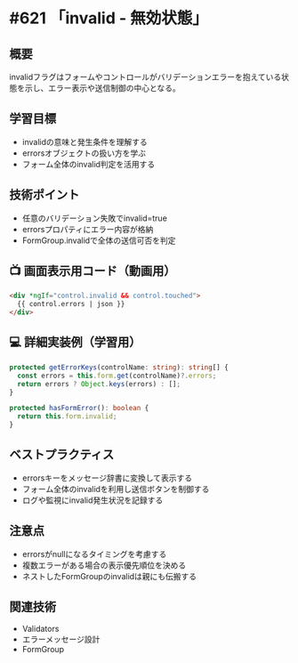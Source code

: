 # #621 「invalid - 無効状態」

## 概要
invalidフラグはフォームやコントロールがバリデーションエラーを抱えている状態を示し、エラー表示や送信制御の中心となる。

## 学習目標
- invalidの意味と発生条件を理解する
- errorsオブジェクトの扱い方を学ぶ
- フォーム全体のinvalid判定を活用する

## 技術ポイント
- 任意のバリデーション失敗でinvalid=true
- errorsプロパティにエラー内容が格納
- FormGroup.invalidで全体の送信可否を判定

## 📺 画面表示用コード（動画用）
```html
<div *ngIf="control.invalid && control.touched">
  {{ control.errors | json }}
</div>
```

## 💻 詳細実装例（学習用）
```typescript
protected getErrorKeys(controlName: string): string[] {
  const errors = this.form.get(controlName)?.errors;
  return errors ? Object.keys(errors) : [];
}

protected hasFormError(): boolean {
  return this.form.invalid;
}
```

## ベストプラクティス
- errorsキーをメッセージ辞書に変換して表示する
- フォーム全体のinvalidを利用し送信ボタンを制御する
- ログや監視にinvalid発生状況を記録する

## 注意点
- errorsがnullになるタイミングを考慮する
- 複数エラーがある場合の表示優先順位を決める
- ネストしたFormGroupのinvalidは親にも伝搬する

## 関連技術
- Validators
- エラーメッセージ設計
- FormGroup
